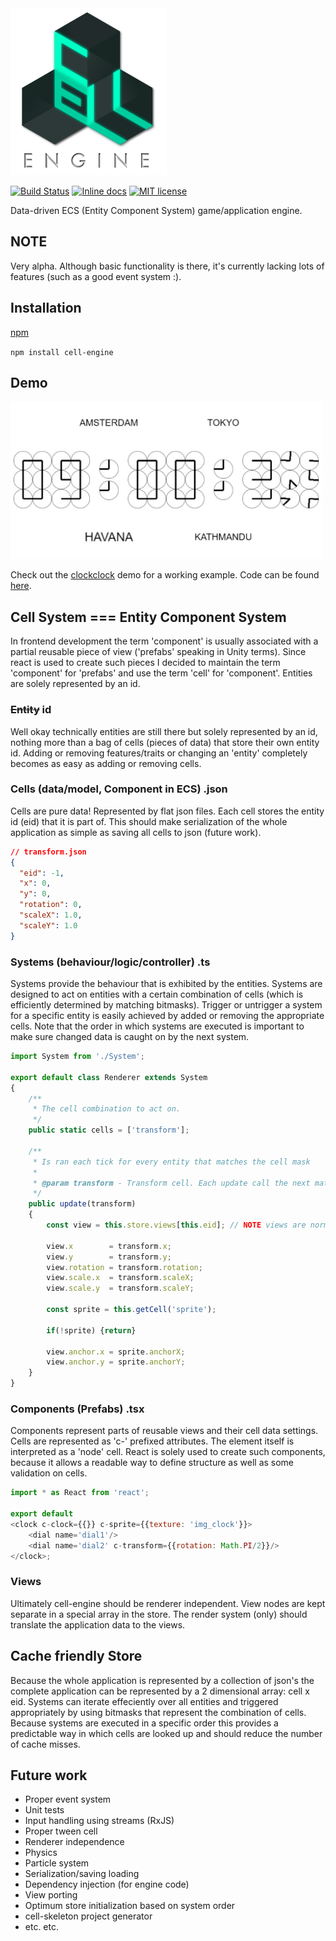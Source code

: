 <img src="https://github.com/unnoon/cell-engine/raw/master/rsc/img/CELL-ENGINE.png" width="250" height="267" />

[![Build Status](https://travis-ci.org/unnoon/cell-engine.svg?branch=dev)](https://travis-ci.org/unnoon/cell-engine?branch=dev)
[![Inline docs](http://inch-ci.org/github/unnoon/cell-engine.svg?branch=dev)](http://inch-ci.org/github/unnoon/cell-engine?branch=dev)
[![MIT license](http://img.shields.io/badge/license-MIT-brightgreen.svg)](http://opensource.org/licenses/MIT)

Data-driven ECS (Entity Component System) game/application engine.

## NOTE

Very alpha. Although basic functionality is there, it's currently lacking lots of features (such as a good event system :). 

## Installation

[npm](https://www.npmjs.com)

`npm install cell-engine`

## Demo

<img src="https://github.com/unnoon/cell-demos/raw/master/demos/clockclock/rsc/img/clockclock.jpg" width="500" height="252" />

Check out the [clockclock](http://grogger.io/portfolio/clockclock/) demo for a working example. Code can be found [here](github.com/unnoon/cell-demos).

## Cell System === Entity Component System

In frontend development the term 'component' is usually associated with a partial reusable piece of view ('prefabs' speaking in Unity terms). 
Since react is used to create such pieces I decided to maintain the term 'component' for 'prefabs' and use the term 'cell' for 'component'. 
Entities are solely represented by an id.

### ~~Entity~~ id

Well okay technically entities are still there but solely represented by an id, nothing more than a bag of cells (pieces of data) that store their own entity id. 
Adding or removing features/traits or changing an 'entity' completely becomes as easy as adding or removing cells.  

### Cells (data/model, Component in ECS) .json

Cells are pure data! Represented by flat json files. Each cell stores the entity id (eid) that it is part of.
This should make serialization of the whole application as simple as saving all cells to json (future work). 

```json
// transform.json
{
  "eid": -1,
  "x": 0,
  "y": 0,
  "rotation": 0,
  "scaleX": 1.0,
  "scaleY": 1.0
}
```

### Systems (behaviour/logic/controller) .ts

Systems provide the behaviour that is exhibited by the entities. Systems are designed to act on entities with a certain combination of cells (which is efficiently determined by matching bitmasks).
Trigger or untrigger a system for a specific entity is easily achieved by added or removing the appropriate cells. 
Note that the order in which systems are executed is important to make sure changed data is caught on by the next system.

```js
import System from './System';

export default class Renderer extends System
{
    /**
     * The cell combination to act on.
     */
    public static cells = ['transform'];

    /**
     * Is ran each tick for every entity that matches the cell mask
     * 
     * @param transform - Transform cell. Each update call the next matching entity transform is injected.
     */
    public update(transform)
    {
        const view = this.store.views[this.eid]; // NOTE views are normally not accessed from systems!!

        view.x        = transform.x;
        view.y        = transform.y;
        view.rotation = transform.rotation;
        view.scale.x  = transform.scaleX;
        view.scale.y  = transform.scaleY;

        const sprite = this.getCell('sprite');

        if(!sprite) {return}

        view.anchor.x = sprite.anchorX;
        view.anchor.y = sprite.anchorY;
    }
}
```

### Components (Prefabs) .tsx

Components represent parts of reusable views and their cell data settings. Cells are represented as 'c-' prefixed attributes. The element itself is interpreted as a 'node' cell. 
React is solely used to create such components, because it allows a readable way to define structure as well as some validation on cells. 

```js
import * as React from 'react';

export default
<clock c-clock={{}} c-sprite={{texture: 'img_clock'}}>
    <dial name='dial1'/>
    <dial name='dial2' c-transform={{rotation: Math.PI/2}}/>
</clock>;
```

### Views

Ultimately cell-engine should be renderer independent. View nodes are kept separate in a special array in the store. 
The render system (only) should translate the application data to the views. 

## Cache friendly Store

Because the whole application is represented by a collection of json's the complete application can be represented by a 2 dimensional array: cell x eid.
Systems can iterate effeciently over all entities and triggered appropriately by using bitmasks that represent the combination of cells.
Because systems are executed in a specific order this provides a predictable way in which cells are looked up and should reduce the number of cache misses.  

## Future work

- Proper event system
- Unit tests
- Input handling using streams (RxJS)
- Proper tween cell
- Renderer independence
- Physics
- Particle system
- Serialization/saving loading
- Dependency injection (for engine code)
- View porting
- Optimum store initialization based on system order
- cell-skeleton project generator
- etc. etc.


